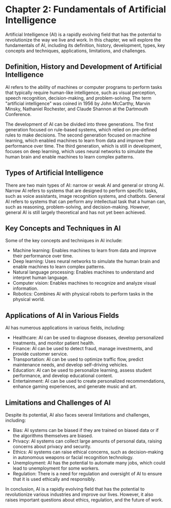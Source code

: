 Chapter 2: Fundamentals of Artificial Intelligence
==================================================

Artificial Intelligence (AI) is a rapidly evolving field that has the potential to revolutionize the way we live and work. In this chapter, we will explore the fundamentals of AI, including its definition, history, development, types, key concepts and techniques, applications, limitations, and challenges.

Definition, History and Development of Artificial Intelligence
--------------------------------------------------------------

AI refers to the ability of machines or computer programs to perform tasks that typically require human-like intelligence, such as visual perception, speech recognition, decision-making, and problem-solving. The term "artificial intelligence" was coined in 1956 by John McCarthy, Marvin Minsky, Nathaniel Rochester, and Claude Shannon at the Dartmouth Conference.

The development of AI can be divided into three generations. The first generation focused on rule-based systems, which relied on pre-defined rules to make decisions. The second generation focused on machine learning, which enabled machines to learn from data and improve their performance over time. The third generation, which is still in development, focuses on deep learning, which uses neural networks to simulate the human brain and enable machines to learn complex patterns.

Types of Artificial Intelligence
--------------------------------

There are two main types of AI: narrow or weak AI and general or strong AI. Narrow AI refers to systems that are designed to perform specific tasks, such as voice assistants, image recognition systems, and chatbots. General AI refers to systems that can perform any intellectual task that a human can, such as reasoning, problem-solving, and decision-making. However, general AI is still largely theoretical and has not yet been achieved.

Key Concepts and Techniques in AI
---------------------------------

Some of the key concepts and techniques in AI include:

* Machine learning: Enables machines to learn from data and improve their performance over time.
* Deep learning: Uses neural networks to simulate the human brain and enable machines to learn complex patterns.
* Natural language processing: Enables machines to understand and interpret human language.
* Computer vision: Enables machines to recognize and analyze visual information.
* Robotics: Combines AI with physical robots to perform tasks in the physical world.

Applications of AI in Various Fields
------------------------------------

AI has numerous applications in various fields, including:

* Healthcare: AI can be used to diagnose diseases, develop personalized treatments, and monitor patient health.
* Finance: AI can be used to detect fraud, manage investments, and provide customer service.
* Transportation: AI can be used to optimize traffic flow, predict maintenance needs, and develop self-driving vehicles.
* Education: AI can be used to personalize learning, assess student performance, and develop educational content.
* Entertainment: AI can be used to create personalized recommendations, enhance gaming experiences, and generate music and art.

Limitations and Challenges of AI
--------------------------------

Despite its potential, AI also faces several limitations and challenges, including:

* Bias: AI systems can be biased if they are trained on biased data or if the algorithms themselves are biased.
* Privacy: AI systems can collect large amounts of personal data, raising concerns about privacy and security.
* Ethics: AI systems can raise ethical concerns, such as decision-making in autonomous weapons or facial recognition technology.
* Unemployment: AI has the potential to automate many jobs, which could lead to unemployment for some workers.
* Regulation: There is a need for regulation and oversight of AI to ensure that it is used ethically and responsibly.

In conclusion, AI is a rapidly evolving field that has the potential to revolutionize various industries and improve our lives. However, it also raises important questions about ethics, regulation, and the future of work.
